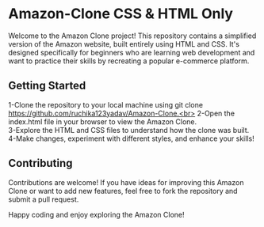 # Amazon-Clone CSS & HTML Only
Welcome to the Amazon Clone project! This repository contains a simplified version of the Amazon website, built entirely using HTML and CSS. It's designed specifically for beginners who are learning web development and want to practice their skills by recreating a popular e-commerce platform.

## Getting Started
1-Clone the repository to your local machine using git clone https://github.com/ruchika123yadav/Amazon-Clone.<br>
2-Open the index.html file in your browser to view the Amazon Clone.<br>
3-Explore the HTML and CSS files to understand how the clone was built.<br>
4-Make changes, experiment with different styles, and enhance your skills!

## Contributing
Contributions are welcome! If you have ideas for improving this Amazon Clone or want to add new features, feel free to fork the repository and submit a pull request.

Happy coding and enjoy exploring the Amazon Clone!
